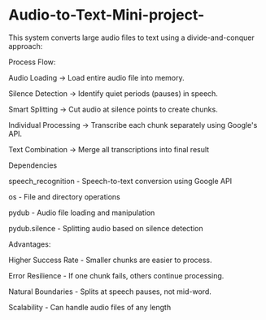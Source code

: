 # Audio-to-Text-Mini-project-
This system converts large audio files to text using a divide-and-conquer approach:


Process Flow:

Audio Loading → Load entire audio file into memory.


Silence Detection → Identify quiet periods (pauses) in speech.


Smart Splitting → Cut audio at silence points to create chunks.


Individual Processing → Transcribe each chunk separately using Google's API.


Text Combination → Merge all transcriptions into final result


Dependencies


speech_recognition - Speech-to-text conversion using Google API


os - File and directory operations


pydub - Audio file loading and manipulation


pydub.silence - Splitting audio based on silence detection


 Advantages:

Higher Success Rate - Smaller chunks are easier to process.


Error Resilience - If one chunk fails, others continue processing.


Natural Boundaries - Splits at speech pauses, not mid-word.


Scalability - Can handle audio files of any length


